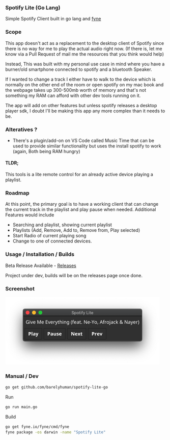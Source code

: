 ### Spotify Lite (Go Lang)
Simple Spotify Client built in go lang and [fyne](http://fyne.io)


### Scope
This app doesn't act as a replacement to the desktop client of Spotify since there is no way for me to play the actual audio right now.
(If there is, let me know via a Pull Request of mail me the resources that you think would help)

Instead,
This was built with my personal use case in mind where you have a burner/old smartphone connected to spotify and a bluetooth Speaker.

If I wanted to change a track I either have to walk to the device which is normally on the other end of the room or open spotify on my mac book and the webpage takes up 300-500mb worth of memory and that's not something my RAM can afford with other dev tools running on it. 

The app will add on other features but unless spotify releases a desktop player sdk, I doubt I'll be making this app any more complex than it needs to be.

### Alteratives ?
- There's a plugin/add-on on VS Code called Music Time that can be used to provide similar functionality but uses the install spotify to work (again, Both being RAM hungry)

#### TLDR;
This tools is a lite remote control for an already active device playing a playlist.

### Roadmap 
At this point, the primary goal is to have a working client that can change the current track in the playlist and play pause when needed.
Additional Features would include

- Searching and playlist, showing current playlist
- Playlists (Add, Remove, Add to, Remove from, Play selected)
- Start Radio of current playing song 
- Change to one of connected devices.

### Usage / Installation / Builds 

Beta Release Available - [Releases](https://github.com/barelyhuman/spotify-lite-go/releases)

Project under dev, builds will be on the releases page once done.


### Screenshot

![](images/spotify-lite-image.png)


### Manual / Dev 

```sh
go get github.com/barelyhuman/spotify-lite-go
```

Run
```sh
go run main.go
```

Build
```sh
go get fyne.io/fyne/cmd/fyne
fyne package -os darwin -name "Spotify Lite"
```